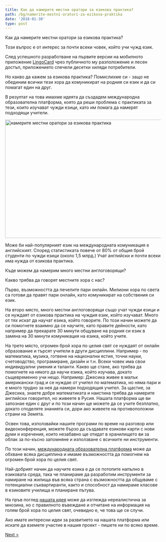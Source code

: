 ```yaml
---
title: Как да намерите местни оратори за езикова практика?
path: /bg/namerite-mestni-oratori-za-ezikova-praktika
date: '2018-01-30'
type: post
---
```


Как да намерите местни оратори за езикова практика?

Този въпрос е от интерес за почти всеки човек, който учи чужд език.

След успешното разработване на първите версии на мобилното приложение <a href="https://lingocard.com">LingoCard</a> чрез публичното му разположение и лесен достъп, приложението спечели десетки хиляди потребители.

Но какво да кажем за езикова практика? Помислихме си - защо не обединим всички тези хора да комуникират на родния си език и да си помагат един на друг.

В резултат на това имахме идеята да създадем международна образователна платформа, която да реши проблема с практиката за тези, които изучават чужди езици, като им помага да намерят подходящи учители.

<img class="aligncenter wp-image-78 size-full" src="../images/platform/social-network.jpg" alt="намерите местни оратори за езикова практика" width="628" height="383" />

Може би най-популярният език на международната комуникация е английският. Според статистиката повече от 80% от общия брой студенти по чужди езици (около 1,5 млрд.) Учат английски и почти всеки има нужда от езикова практика.

Къде можем да намерим много местни англоговорящи?

Какво трябва да говорят местните хора с нас?

Първо, възможността да печелите пари онлайн. Милиони хора по света са готови да правят пари онлайн, като комуникират на собствения си език.

На второ място, много местни англоговорящи също учат чужди езици и се нуждаят от езикова практика на чуждия език, който изучават. Много от тях искат да научат езика, който говорите. По този начин можете да си помогнете взаимно да се научите, като правите дейности, като например да прекарате 30 минути общуване на родния си език в замяна на 30 минути комуникация на езика, който учите.

На трето място, огромен брой хора по целия свят се нуждаят от онлайн образование и търсят учители в други дисциплини. Например - по математика, музика, готвене на национални ястия, точни науки, счетоводство, програмиране, дизайн и т.н. Всеки човек има свои индивидуални умения и таланти. Какво ще стане, ако трябва да помогнете на някого да научи езика, който изучава, докато същевременно учи нещо. Например: Джесика живее в малък американски град и се нуждае от учител по математика, но няма пари и е много трудно за нея да намери подходящия учител. За щастие, за Джесика, знаете добре математиката и наистина трябва да намерите английски говорител, но живеете в Русия. Нашата платформа ще ви запознае един с друг и по този начин ще можете да се учите безплатно, докато споделяте знанията си, дори ако живеете на противоположни страни на Земята.

Освен това, използвайки нашите програми по време на разговор или видеоконференция, можете бързо да създавате езикови карти с нови думи и изречения, които незабавно ще отидат в хранилището ви за облак за по-късно запомняне и използване с всичките ни инструменти.

По този начин, <a href="https://lingocard.com">международната образователна платформа</a> може да обхване всяка дисциплина и имаме възможността да помогнем на огромен брой хора по целия свят.

Най-добрият начин да научите езика е да се потопите напълно в езиковата среда, така че планираме да разработим инструменти за намиране на жилища във всяка страна с възможността да общуваме с потенциални съквартиранти, както и способност да намираме класове в езиковите училища и планиране пътува.

На пръв поглед <a href="/bg/?lang=bg">нашата идея</a> може да изглежда нереалистична за мнозина, но с правилното въвеждане и отчитане на информация на голям брой хора по целия свят, очевидно е, че това ще се случи.

Ако имате интересни идеи за развитието на нашата платформа или искате да вземете участие в нашия проект - пишете ни по всяко време.

<a href="/bg/kak-da-nauchite-anglijski-brzo">Next ></a>